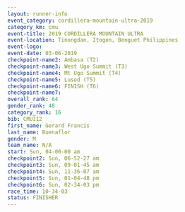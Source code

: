 ```yaml
---
layout: runner-info 
event_category: cordillera-mountain-ultra-2019 
category_km: cmu 
event-title: 2019 CORDILLERA MOUNTAIN ULTRA 
event-location: Tinongdan, Itogon, Benguet Philippines 
event-logo: 
event-date: 03-06-2019 
checkpoint-name2: Ambasa (T2) 
checkpoint-name3: West Ugo Summit (T3) 
checkpoint-name4: Mt Ugo Summit (T4) 
checkpoint-name5: Lusod (T5) 
checkpoint-name6: FINISH (T6) 
checkpoint-name7: 
overall_rank: 64
gender_rank: 48
category_rank: 16
bib: CMU112
first_name: Gerard Francis
last_name: Buenaflor
gender: M
team_name: N/A
start: Sun, 04-00-00 am
checkpoint2: Sun, 06-52-27 am
checkpoint3: Sun, 09-01-45 am
checkpoint4: Sun, 11-36-07 am
checkpoint5: Sun, 01-04-48 pm
checkpoint6: Sun, 02-34-03 pm
race_time: 10-34-03
status: FINISHER
---
```

